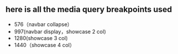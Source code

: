 ## here is all the media query breakpoints used

- 576（navbar collapse）
- 997(navbar display，showcase 2 col)
- 1280(showcase 3 col)
- 1440（showcase 4 col）
